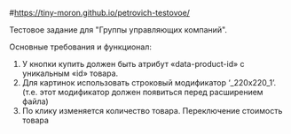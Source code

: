 #https://tiny-moron.github.io/petrovich-testovoe/

Тестовое задание для "Группы управляющих компаний".

Основные требования и функционал:
1. У кнопки купить должен быть атрибут «data-product-id» с уникальным «id» товара.
2. Для картинок использовать строковый модификатор  ‘_220x220_1’. (т.е. этот модификатор должен появиться перед расширением файла)
3. По клику изменяется количество товара. 
Переключение стоимость товара 
